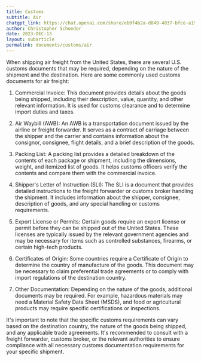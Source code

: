 ```yaml
---
title: Customs
subtitle: Air
chatgpt_link: https://chat.openai.com/share/eb0f4b2a-d849-4037-bfce-a196310b9dbe
author: Christopher Schoeder
date: 2023-DEC-13
layout: subarticle
permalink: documents/customs/air
---
```


When shipping air freight from the United States, there are several U.S. customs documents that may be required, depending on the nature of the shipment and the destination. Here are some commonly used customs documents for air freight:

1. Commercial Invoice: This document provides details about the goods being shipped, including their description, value, quantity, and other relevant information. It is used for customs clearance and to determine import duties and taxes.

2. Air Waybill (AWB): An AWB is a transportation document issued by the airline or freight forwarder. It serves as a contract of carriage between the shipper and the carrier and contains information about the consignor, consignee, flight details, and a brief description of the goods.

3. Packing List: A packing list provides a detailed breakdown of the contents of each package or shipment, including the dimensions, weight, and itemized list of goods. It helps customs officers verify the contents and compare them with the commercial invoice.

4. Shipper's Letter of Instruction (SLI): The SLI is a document that provides detailed instructions to the freight forwarder or customs broker handling the shipment. It includes information about the shipper, consignee, description of goods, and any special handling or customs requirements.

5. Export License or Permits: Certain goods require an export license or permit before they can be shipped out of the United States. These licenses are typically issued by the relevant government agencies and may be necessary for items such as controlled substances, firearms, or certain high-tech products.

6. Certificates of Origin: Some countries require a Certificate of Origin to determine the country of manufacture of the goods. This document may be necessary to claim preferential trade agreements or to comply with import regulations of the destination country.

7. Other Documentation: Depending on the nature of the goods, additional documents may be required. For example, hazardous materials may need a Material Safety Data Sheet (MSDS), and food or agricultural products may require specific certifications or inspections.

It's important to note that the specific customs requirements can vary based on the destination country, the nature of the goods being shipped, and any applicable trade agreements. It's recommended to consult with a freight forwarder, customs broker, or the relevant authorities to ensure compliance with all necessary customs documentation requirements for your specific shipment.